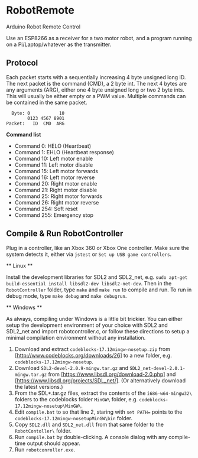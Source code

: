 # RobotRemote
Arduino Robot Remote Control

Use an ESP8266 as a receiver for a two motor robot, and a program running on a Pi/Laptop/whatever as the transmitter.

## Protocol

Each packet starts with a sequentially increasing 4 byte unsigned long ID. The next packet is the command (CMD), a 2 byte int. The next 4 bytes are any arguments (ARG), either one 4 byte unsigned long or two 2 byte ints. This will usually be either empty or a PWM value. Multiple commands can be contained in the same packet.

```
  Byte: 0           10
        0123 4567 8901
Packet:   ID  CMD  ARG
```

**Command list**

* Command 0: HELO (Heartbeat) 
* Command 1: EHLO (Heartbeat response)
* Command 10: Left motor enable
* Command 11: Left motor disable
* Command 15: Left motor forwards
* Command 16: Left motor reverse
* Command 20: Right motor enable
* Command 21: Right motor disable
* Command 25: Right motor forwards
* Command 26: Right motor reverse
* Command 254: Soft reset
* Command 255: Emergency stop

## Compile & Run RobotController

Plug in a controller, like an Xbox 360 or Xbox One controller. Make sure the system detects it, either via `jstest` or `Set up USB game controllers`.

** Linux **

Install the development libraries for SDL2 and SDL2_net, e.g. `sudo apt-get build-essential install libsdl2-dev libsdl2-net-dev`. Then in the `RobotController` folder, type `make` and `make run` to compile and run. To run in debug mode, type `make debug` and `make debugrun`.

** Windows **

As always, compiling under Windows is a little bit trickier. You can either setup the development environment of your choice with SDL2 and SDL2_net and import robotcontroller.c, or follow these directions to setup a minimal compilation environment without any installation.

1. Download and extract `codeblocks-17.12mingw-nosetup.zip` from [http://www.codeblocks.org/downloads/26] to a new folder, e.g. `codeblocks-17.12mingw-nosetup`.
2. Download `SDL2-devel-2.0.9-mingw.tar.gz` and `SDL2_net-devel-2.0.1-mingw.tar.gz` from [https://www.libsdl.org/download-2.0.php] and [https://www.libsdl.org/projects/SDL_net/]. (Or alternatively download the latest versions.)
3. From the SDL*.tar.gz files, extract the contents of the `i686-w64-mingw32\` folders to the codeblocks folder `MinGW\` folder, e.g. `codeblocks-17.12mingw-nosetup\MinGW\`.
4. Edit `compile.bat` to so that line 2, staring with `set PATH=` points to the  `codeblocks-17.12mingw-nosetupMinGW\bin` folder.
5. Copy `SDL2.dll` and `SDL2_net.dll` from that same folder to the `RobotContoller\` folder.
6. Run `compile.bat` by double-clicking. A console dialog with any compile-time output should appear.
7. Run `robotconroller.exe`.


